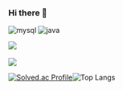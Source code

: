 ### Hi there 👋



![mysql](https://img.shields.io/badge/mysql-4479A1.svg?&style=for-the-badge&logo=mysql&logoColor=white)
![java](https://img.shields.io/badge/java-4479A1.svg?&style=for-the-badge&logo=Java&logoColor=white)

<img src="https://github-readme-stats.vercel.app/api/top-langs/?username=tjdaniel1&layout=compact"><br><br>
<img src="https://github-readme-stats.vercel.app/api?username=tjdaniel1&show_icons=true">




[![Solved.ac Profile](http://mazassumnida.wtf/api/generate_badge?boj=truestone0418)](https://solved.ac/trueston0418)![Top Langs](https://github-readme-stats.vercel.app/api/top-langs/?username=tjdaniel1&layout=compact&theme=dracula)

<!--
**tjdaniel1/tjdaniel1** is a ✨ _special_ ✨ repository because its `README.md` (this file) appears on your GitHub profile.

Here are some ideas to get you started:

- 🔭 I’m currently working on ...
- 🌱 I’m currently learning ...
- 👯 I’m looking to collaborate on ...
- 🤔 I’m looking for help with ...
- 💬 Ask me about ...
- 📫 How to reach me: ...
- 😄 Pronouns: ...
- ⚡ Fun fact: ...
-->

